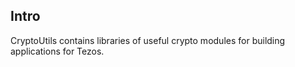 ## Intro

CryptoUtils contains libraries of useful crypto modules for building applications for Tezos.
